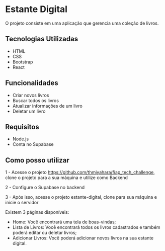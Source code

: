# Estante Digital

O projeto consiste em uma aplicação que gerencia uma coleção de livros.

## Tecnologias Utilizadas

- HTML
- CSS
- Bootstrap
- React

## Funcionalidades

- Criar novos livros
- Buscar todos os livros
- Atualizar informações de um livro
- Deletar um livro

## Requisitos

- Node.js
- Conta no Supabase

## Como posso utilizar

1 - Acesse o projeto https://github.com/thmiyahara/fiap_tech_challenge, clone o projeto para a sua máquina e utilize como Backend

2 - Configure o Supabase no backend

3 - Após isso, acesse o projeto estante-digital, clone para sua máquina e inicie o servidor

Existem 3 páginas disponíveis:
- Home: Você encontrará uma tela de boas-vindas;
- Lista de Livros: Você encontrará todos os livros cadastrados e também poderá editar ou deletar livros;
- Adicionar Livros: Você poderá adicionar novos livros na sua estante digital.

